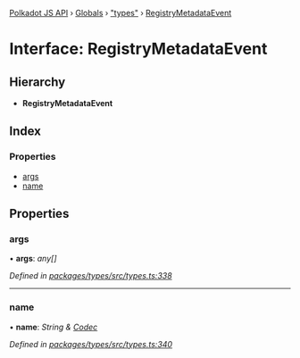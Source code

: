 [Polkadot JS API](../README.md) › [Globals](../globals.md) › ["types"](../modules/_types_.md) › [RegistryMetadataEvent](_types_.registrymetadataevent.md)

# Interface: RegistryMetadataEvent

## Hierarchy

* **RegistryMetadataEvent**

## Index

### Properties

* [args](_types_.registrymetadataevent.md#args)
* [name](_types_.registrymetadataevent.md#name)

## Properties

###  args

• **args**: *any[]*

*Defined in [packages/types/src/types.ts:338](https://github.com/polkadot-js/api/blob/bf946c20d/packages/types/src/types.ts#L338)*

___

###  name

• **name**: *String & [Codec](_types_.codec.md)*

*Defined in [packages/types/src/types.ts:340](https://github.com/polkadot-js/api/blob/bf946c20d/packages/types/src/types.ts#L340)*
